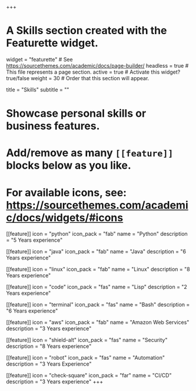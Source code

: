 +++
# A Skills section created with the Featurette widget.
widget = "featurette"  # See https://sourcethemes.com/academic/docs/page-builder/
headless = true  # This file represents a page section.
active = true  # Activate this widget? true/false
weight = 30  # Order that this section will appear.

title = "Skills"
subtitle = ""

# Showcase personal skills or business features.
# 
# Add/remove as many `[[feature]]` blocks below as you like.
# 
# For available icons, see: https://sourcethemes.com/academic/docs/widgets/#icons

[[feature]]
  icon = "python"
  icon_pack = "fab"
  name = "Python"
  description = "5 Years experience"

[[feature]]
  icon = "java"
  icon_pack = "fab"
  name = "Java"
  description = "6 Years experience"

[[feature]]
  icon = "linux"
  icon_pack = "fab"
  name = "Linux"
  description = "8 Years experience"

[[feature]]
  icon = "code"
  icon_pack = "fas"
  name = "Lisp"
  description = "2 Years experience"

[[feature]]
  icon = "terminal"
  icon_pack = "fas"
  name = "Bash"
  description = "6 Years experience"

[[feature]]
  icon = "aws"
  icon_pack = "fab"
  name = "Amazon Web Services"
  description = "3 Years experience"

[[feature]]
  icon = "shield-alt"
  icon_pack = "fas"
  name = "Security"
  description = "8 Years experience"

[[feature]]
  icon = "robot"
  icon_pack = "fas"
  name = "Automation"
  description = "3 Years Experience"

[[feature]]
  icon = "check-square"
  icon_pack = "far"
  name = "CI/CD"
  description = "3 Years experience"
+++

